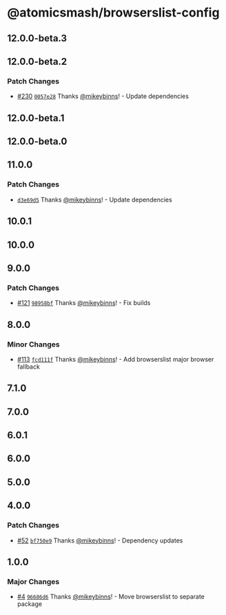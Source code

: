 # @atomicsmash/browserslist-config

## 12.0.0-beta.3

## 12.0.0-beta.2

### Patch Changes

- [#230](https://github.com/AtomicSmash/packages/pull/230) [`0057e28`](https://github.com/AtomicSmash/packages/commit/0057e2891f46c318e3c7f4def31c0b520dfc11bc) Thanks [@mikeybinns](https://github.com/mikeybinns)! - Update dependencies

## 12.0.0-beta.1

## 12.0.0-beta.0

## 11.0.0

### Patch Changes

- [`d3e69d5`](https://github.com/AtomicSmash/packages/commit/d3e69d5bf718f48d5683180736e51b52e411cddb) Thanks [@mikeybinns](https://github.com/mikeybinns)! - Update dependencies

## 10.0.1

## 10.0.0

## 9.0.0

### Patch Changes

- [#121](https://github.com/AtomicSmash/packages/pull/121) [`98958bf`](https://github.com/AtomicSmash/packages/commit/98958bf72441f3c85e046d42f8ac13dde8ae7f89) Thanks [@mikeybinns](https://github.com/mikeybinns)! - Fix builds

## 8.0.0

### Minor Changes

- [#113](https://github.com/AtomicSmash/packages/pull/113) [`fcd111f`](https://github.com/AtomicSmash/packages/commit/fcd111f809f84ebc55104bd70c4c4f949e99c697) Thanks [@mikeybinns](https://github.com/mikeybinns)! - Add browserslist major browser fallback

## 7.1.0

## 7.0.0

## 6.0.1

## 6.0.0

## 5.0.0

## 4.0.0

### Patch Changes

- [#52](https://github.com/AtomicSmash/packages/pull/52) [`bf750e9`](https://github.com/AtomicSmash/packages/commit/bf750e9f6a6eb7a0078d56232a0ddadbbb61319c) Thanks [@mikeybinns](https://github.com/mikeybinns)! - Dependency updates

## 1.0.0

### Major Changes

- [#4](https://github.com/AtomicSmash/packages/pull/4) [`96686d6`](https://github.com/AtomicSmash/packages/commit/96686d69ca386a6ef03b5fbfaad9b3b270f337d3) Thanks [@mikeybinns](https://github.com/mikeybinns)! - Move browserslist to separate package
